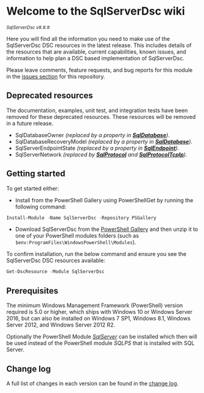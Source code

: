 # Welcome to the SqlServerDsc wiki

<sup>*SqlServerDsc v#.#.#*</sup>

Here you will find all the information you need to make use of the SqlServerDsc
DSC resources in the latest release. This includes details of the resources
that are available, current capabilities, known issues, and information to
help plan a DSC based implementation of SqlServerDsc.

Please leave comments, feature requests, and bug reports for this module in
the [issues section](https://github.com/dsccommunity/SqlServerDsc/issues)
for this repository.

## Deprecated resources

The documentation, examples, unit test, and integration tests have been removed
for these deprecated resources. These resources will be removed
in a future release.

- SqlDatabaseOwner _(replaced by a property in [**SqlDatabase**](sqldatabase))_.
- SqlDatabaseRecoveryModel _(replaced by a property in [**SqlDatabase**](sqldatabase))_.
- SqlServerEndpointState _(replaced by a property in [**SqlEndpoint**](sqlendpoint))_.
- SqlServerNetwork _(replaced by [**SqlProtocol**](sqlprotocol) and_
  _[**SqlProtocolTcpIp**](sqlprotocoltcpip))_.

## Getting started

To get started either:

- Install from the PowerShell Gallery using PowerShellGet by running the
  following command:

```powershell
Install-Module -Name SqlServerDsc -Repository PSGallery
```

- Download SqlServerDsc from the [PowerShell Gallery](https://www.powershellgallery.com/packages/SqlServerDsc)
  and then unzip it to one of your PowerShell modules folders (such as
  `$env:ProgramFiles\WindowsPowerShell\Modules`).

To confirm installation, run the below command and ensure you see the SqlServerDsc
DSC resources available:

```powershell
Get-DscResource -Module SqlServerDsc
```

## Prerequisites

The minimum Windows Management Framework (PowerShell) version required is 5.0
or higher, which ships with Windows 10 or Windows Server 2016,
but can also be installed on Windows 7 SP1, Windows 8.1, Windows Server 2012,
and Windows Server 2012 R2.

Optionally the PowerShell Module [_SqlServer_](https://www.powershellgallery.com/packages/SqlServer)
can be installed which then will be used instead of the PowerShell module
_SQLPS_ that is installed with SQL Server.

## Change log

A full list of changes in each version can be found in the [change log](https://github.com/dsccommunity/SqlServerDsc/blob/main/CHANGELOG.md).
